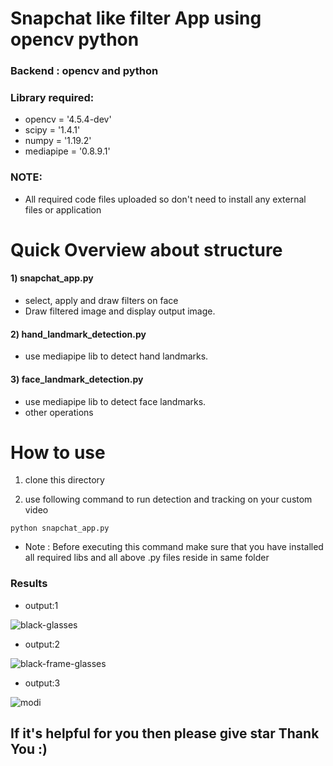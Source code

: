 # Snapchat like filter App using opencv python

### Backend : opencv and python
### Library required:

- opencv = '4.5.4-dev'
- scipy = '1.4.1'
- numpy = '1.19.2'
- mediapipe = '0.8.9.1'


### NOTE:

- All required code files uploaded so don't need to install any external files or application

# Quick Overview about structure
#### 1) snapchat_app.py

- select, apply and draw filters on face
- Draw filtered image and display output image.

#### 2) hand_landmark_detection.py

- use mediapipe lib to detect hand landmarks.

#### 3) face_landmark_detection.py

- use mediapipe lib to detect face landmarks.
- other operations

# How to use 

1) clone this directory
 
2) use following command to run detection and tracking on your custom video

  ```
  python snapchat_app.py
  ```

- Note : Before executing this command make sure that you have installed all required libs and all above .py files reside in same folder

### Results

- output:1 

![black-glasses](https://user-images.githubusercontent.com/69752829/148889290-ced2de77-0798-4558-bbba-94a061d3dd0d.PNG)



- output:2

![black-frame-glasses](https://user-images.githubusercontent.com/69752829/148889362-f1fca637-5cee-4301-9914-c4eabd978bd2.PNG)



- output:3

![modi](https://user-images.githubusercontent.com/69752829/148889394-eea91c36-b520-422d-843c-f891153477f6.PNG)

## If it's helpful for you then please give star Thank You :)
